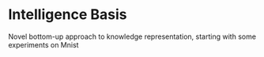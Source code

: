 # Intelligence Basis

Novel bottom-up approach to knowledge representation, starting with some experiments on Mnist
